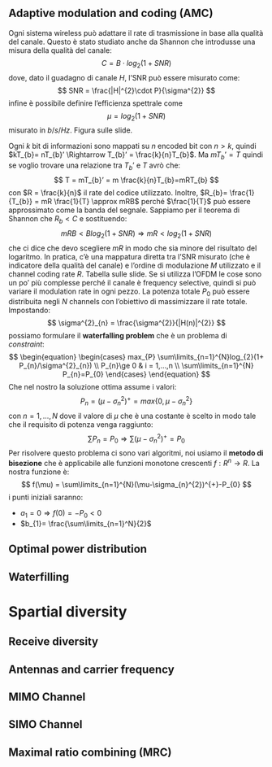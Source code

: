 ## Adaptive modulation and coding (AMC)

Ogni sistema wireless può adattare il rate di trasmissione in base alla qualità del canale. Questo è stato studiato anche da Shannon che introdusse una misura della qualità del canale:
$$
C = B\cdot log_{2}(1+SNR)
$$
dove, dato il guadagno di canale $H$, l’SNR può essere misurato come:
$$
SNR = \frac{|H|^{2}\cdot P}{\sigma^{2}}
$$
infine è possibile definire l’efficienza spettrale come 
$$
\mu = log_{2}(1+SNR)
$$
misurato in $b/s/Hz$.
Figura sulle slide.

Ogni $k$ bit di informazioni sono mappati su $n$ encoded bit con $n > k$, quindi $kT_{b}= nT_{b}’ \Rightarrow T_{b}’ = \frac{k}{n}T_{b}$.
Ma $mT_{b}’ = T$ quindi se voglio trovare una relazione tra $T_{b}’$ e $T$ avrò che:
$$
T = mT_{b}’ = m \frac{k}{n}T_{b}=mRT_{b}
$$
con $R = \frac{k}{n}$ il rate del codice utilizzato.
Inoltre, $R_{b}= \frac{1}{T_{b}} = mR \frac{1}{T} \approx mRB$
perché $\frac{1}{T}$ può essere approssimato come la banda del segnale.
Sappiamo per il teorema di Shannon che $R_{b}<C$ e sostituendo:
$$
mRB < B log_{2}(1+SNR) \Rightarrow mR < log_{2}(1+SNR)
$$
che ci dice che devo scegliere $mR$ in modo che sia minore del risultato del logaritmo.
In pratica, c’è una mappatura diretta tra l’SNR misurato (che è indicatore della qualità del canale) e l’ordine di modulazione $M$ utilizzato e il channel coding rate $R$.
Tabella sulle slide.
Se si utilizza l’OFDM le cose sono un po’ più complesse perché il canale è frequency selective, quindi si può variare il modulation rate in ogni pezzo.
La potenza totale $P_{0}$ può essere distribuita negli $N$ channels con l’obiettivo di massimizzare il rate totale.
Impostando: 
$$
\sigma^{2}_{n} = \frac{\sigma^{2}}{|H(n)|^{2}}
$$
possiamo formulare il **waterfalling problem** che è un problema di *constraint*:
$$
\begin{equation}
\begin{cases}
max_{P} \sum\limits_{n=1}^{N}log_{2}(1+ P_{n}/\sigma^{2}_{n}) \\
P_{n}\ge 0 & i = 1,…,n \\
\sum\limits_{n=1}^{N} P_{n}=P_{0}
\end{cases}
\end{equation}
$$
Che nel nostro la soluzione ottima assume i valori:
$$
P_{n} = (\mu - \sigma^{2}_{n})^{+}=max\{0,\mu-\sigma^{2}_{n}\}
$$
con $n = 1,…,N$ dove il valore di $\mu$ che è una costante è scelto in modo tale che il requisito di potenza venga raggiunto:
$$
\sum\limits P_{n}= P_{0} \Rightarrow \sum\limits (\mu-\sigma^{2}_{n})^{+} = P_{0}
$$
Per risolvere questo problema ci sono vari algoritmi, noi usiamo il **metodo di bisezione** che è applicabile alle funzioni monotone crescenti $f: R^{n}\rightarrow R$. La nostra funzione è:
$$
f(\mu) = \sum\limits_{n=1}^{N}(\mu-\sigma_{n}^{2})^{+}-P_{0}
$$
i punti iniziali saranno:
- $a_{1}= 0 \Rightarrow f(0) = -P_{0} < 0$
- $b_{1}= \frac{\sum\limits_{n=1}^N}{2}$
## Optimal power distribution

## Waterfilling

# Spartial diversity

## Receive diversity

## Antennas and carrier frequency

## MIMO Channel

## SIMO Channel

## Maximal ratio combining (MRC)

##